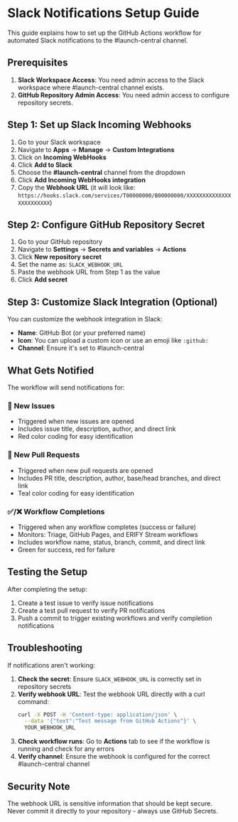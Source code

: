 # Slack Notifications Setup Guide

This guide explains how to set up the GitHub Actions workflow for automated Slack notifications to the #launch-central channel.

## Prerequisites

1. **Slack Workspace Access**: You need admin access to the Slack workspace where #launch-central channel exists.
2. **GitHub Repository Admin Access**: You need admin access to configure repository secrets.

## Step 1: Set up Slack Incoming Webhooks

1. Go to your Slack workspace
2. Navigate to **Apps** → **Manage** → **Custom Integrations**
3. Click on **Incoming WebHooks**
4. Click **Add to Slack**
5. Choose the **#launch-central** channel from the dropdown
6. Click **Add Incoming WebHooks integration**
7. Copy the **Webhook URL** (it will look like: `https://hooks.slack.com/services/T00000000/B00000000/XXXXXXXXXXXXXXXXXXXXXXXX`)

## Step 2: Configure GitHub Repository Secret

1. Go to your GitHub repository
2. Navigate to **Settings** → **Secrets and variables** → **Actions**
3. Click **New repository secret**
4. Set the name as: `SLACK_WEBHOOK_URL`
5. Paste the webhook URL from Step 1 as the value
6. Click **Add secret**

## Step 3: Customize Slack Integration (Optional)

You can customize the webhook integration in Slack:
- **Name**: GitHub Bot (or your preferred name)
- **Icon**: You can upload a custom icon or use an emoji like `:github:`
- **Channel**: Ensure it's set to #launch-central

## What Gets Notified

The workflow will send notifications for:

### 🐛 New Issues
- Triggered when new issues are opened
- Includes issue title, description, author, and direct link
- Red color coding for easy identification

### 🔀 New Pull Requests  
- Triggered when new pull requests are opened
- Includes PR title, description, author, base/head branches, and direct link
- Teal color coding for easy identification

### ✅/❌ Workflow Completions
- Triggered when any workflow completes (success or failure)
- Monitors: Triage, GitHub Pages, and ERIFY Stream workflows
- Includes workflow name, status, branch, commit, and direct link
- Green for success, red for failure

## Testing the Setup

After completing the setup:

1. Create a test issue to verify issue notifications
2. Create a test pull request to verify PR notifications  
3. Push a commit to trigger existing workflows and verify completion notifications

## Troubleshooting

If notifications aren't working:

1. **Check the secret**: Ensure `SLACK_WEBHOOK_URL` is correctly set in repository secrets
2. **Verify webhook URL**: Test the webhook URL directly with a curl command:
   ```bash
   curl -X POST -H 'Content-type: application/json' \
     --data '{"text":"Test message from GitHub Actions"}' \
     YOUR_WEBHOOK_URL
   ```
3. **Check workflow runs**: Go to **Actions** tab to see if the workflow is running and check for any errors
4. **Verify channel**: Ensure the webhook is configured for the correct #launch-central channel

## Security Note

The webhook URL is sensitive information that should be kept secure. Never commit it directly to your repository - always use GitHub Secrets.